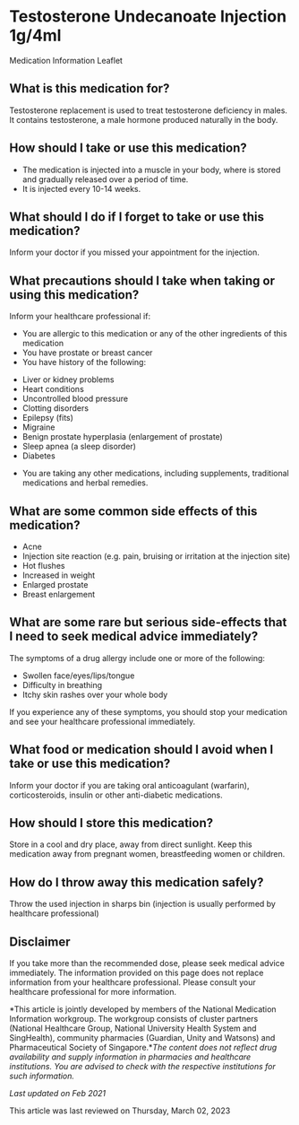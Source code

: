 # Testosterone Undecanoate Injection 1g/4ml

Medication Information Leaflet

What is this medication for?
----------------------------

Testosterone replacement is used to treat testosterone deficiency in males. It contains testosterone, a male hormone produced naturally in the body.

How should I take or use this medication?
-----------------------------------------

* The medication is injected into a muscle in your body, where is stored and gradually released over a period of time.
* It is injected every 10-14 weeks.



What should I do if I forget to take or use this medication?
------------------------------------------------------------

Inform your doctor if you missed your appointment for the injection.

What precautions should I take when taking or using this medication?
--------------------------------------------------------------------

Inform your healthcare professional if:

* You are allergic to this medication or any of the other ingredients of this medication
* You have prostate or breast cancer
* You have history of the following:

+ Liver or kidney problems
+ Heart conditions
+ Uncontrolled blood pressure
+ Clotting disorders
+ Epilepsy (fits)
+ Migraine
+ Benign prostate hyperplasia (enlargement of prostate)
+ Sleep apnea (a sleep disorder)
+ Diabetes

* You are taking any other medications, including supplements, traditional medications and herbal remedies.

What are some common side effects of this medication?
-----------------------------------------------------

* Acne
* Injection site reaction (e.g. pain, bruising or irritation at the injection site)
* Hot flushes
* Increased in weight
* Enlarged prostate
* Breast enlargement

What are some rare but serious side-effects that I need to seek medical advice immediately?
-------------------------------------------------------------------------------------------

The symptoms of a drug allergy include one or more of the following:

* Swollen face/eyes/lips/tongue
* Difficulty in breathing
* Itchy skin rashes over your whole body

If you experience any of these symptoms, you should stop your medication and see your healthcare professional immediately.

What food or medication should I avoid when I take or use this medication?
--------------------------------------------------------------------------

Inform your doctor if you are taking oral anticoagulant (warfarin), corticosteroids, insulin or other anti-diabetic medications.

How should I store this medication?
-----------------------------------

Store in a cool and dry place, away from direct sunlight. Keep this medication away from pregnant women, breastfeeding women or children.

How do I throw away this medication safely?
-------------------------------------------

Throw the used injection in sharps bin (injection is usually performed by healthcare professional)

Disclaimer
----------

  

If you take more than the recommended dose, please seek medical advice immediately. The information provided on this page does not replace information from your healthcare professional. Please consult your healthcare professional for more information.

*This article is jointly developed by members of the National Medication Information workgroup. The workgroup consists of cluster partners (National Healthcare Group, National University Health System and SingHealth), community pharmacies (Guardian, Unity and Watsons) and Pharmaceutical Society of Singapore.**The content does not reflect drug availability and supply information in pharmacies and healthcare institutions. You are advised to check with the respective institutions for such information.*

*Last updated on Feb 2021*

This article was last reviewed on
Thursday, March 02, 2023